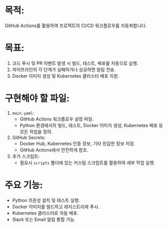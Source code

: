 # 목적:
GitHub Actions를 활용하여 프로젝트의 CI/CD 워크플로우를 자동화합니다.

# 목표:
1. 코드 푸시 및 PR 이벤트 발생 시 빌드, 테스트, 배포를 자동으로 실행.
2. 파이프라인의 각 단계가 실패하거나 성공하면 알림 전송.
3. Docker 이미지 생성 및 Kubernetes 클러스터 배포 지원.

# 구현해야 할 파일:
1. `main.yaml`:
   - GitHub Actions 워크플로우 설정 파일.
   - Python 환경에서의 빌드, 테스트, Docker 이미지 생성, Kubernetes 배포 등 모든 작업을 정의.
2. GitHub Secrets:
   - Docker Hub, Kubernetes 인증 정보, 기타 민감한 정보 저장.
   - GitHub Actions에서 안전하게 참조.
3. 추가 스크립트:
   - 필요시 `scripts` 폴더에 있는 커스텀 스크립트를 활용하여 세부 작업 실행.

# 주요 기능:
- Python 의존성 설치 및 테스트 실행.
- Docker 이미지를 빌드하고 레지스트리에 푸시.
- Kubernetes 클러스터로 자동 배포.
- Slack 또는 Email 알림 통합 가능.
